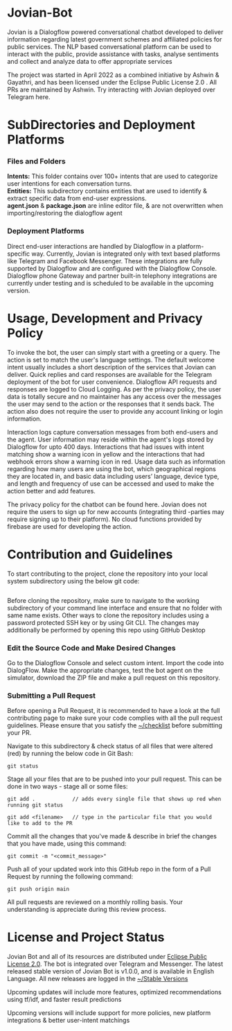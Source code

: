 # Jovian-Bot

Jovian is a Dialogflow powered conversational chatbot developed to deliver information regarding latest government schemes and affiliated policies for public services. The NLP based conversational platform can be used to interact with the public, provide assistance with tasks, analyse sentiments and collect and analyze data to offer appropriate services

The project was started in April 2022 as a combined initiative by Ashwin & Gayathri, and has been licensed under the Eclipse Public License 2.0 . All PRs are maintained by Ashwin. Try interacting with Jovian deployed over Telegram here.

# SubDirectories and Deployment Platforms

### Files and Folders
**Intents:** This folder contains over 100+ intents that are used to categorize user intentions for each conversation turns.
<br>**Entities:** This subdirectory contains entities that are used to identify & extract specific data from end-user expressions.
<br>**agent.json** & **package.json** are inline editor file, & are not overwritten when importing/restoring the dialogflow agent

### Deployment Platforms

Direct end-user interactions are handled by Dialogflow in a platform-specific way. Currently, Jovian is integrated only with text based platforms like Telegram and Facebook  Messenger. These integrations are fully supported by Dialogflow and are configured with the Dialogflow Console. Dialogflow phone Gateway and partner built-in telephony integrations are  currently under testing and is scheduled to be available in the upcoming version.

# Usage, Development and Privacy Policy

To invoke the bot, the  user can simply start with a greeting or a query. The action is set to match the user's language settings. The default welcome intent usually includes a short description of the services that Jovian can deliver. Quick replies and card responses are available for the Telegram deployment of the bot for user convenience. Dialogflow API requests and responses are logged to Cloud Logging. As per the privacy policy, the user data is totally secure and no maintainer has any access over the messages the user may send to the action or the responses that it sends back. The action also does not require the user to provide any account linking or login information.

Interaction logs capture conversation messages from both end-users and the agent. User information may reside within the agent's logs stored by Dialogflow for upto 400 days. Interactions that had issues with intent matching show a warning icon in yellow and the interactions that had webhook errors show a warning icon in red. Usage data such as information regarding how many users are using the bot, which geographical regions they are located in, and basic data including users’ language, device type, and length and frequency of use can be accessed and used to make the action better and add features. 

The privacy policy for the chatbot can be found here. Jovian does not require the users to sign up for new accounts (integrating third -parties may require signing up to their platform). No cloud functions provided by firebase are used for developing the action.

# Contribution and Guidelines

To start contributing to the project, clone the repository into your local system subdirectory using the below git code:
```

```
Before cloning the repository, make sure to navigate to the working subdirectory of your command line interface and ensure that no folder with same name exists. Other ways to clone the repository includes using a password protected SSH key or by using Git CLI. The changes may additionally be performed by opening this repo using GitHub Desktop

### Edit the Source Code and Make Desired Changes

Go to the Dialogflow Console and select custom intent. Import the code into DialogFlow. Make the appropriate changes, test the bot agent on the simulator, download the ZIP file and make a pull request on this repository.

### Submitting a Pull Request
Before opening a Pull Request, it is recommended to have a look at the full contributing page to make sure your code complies with all the pull request guidelines. Please ensure that you satisfy the [~/checklist]() before submitting your PR.

Navigate to this subdirectory & check status of all files that were altered (red) by running the below code in Git Bash:
```
git status
```
Stage all your files that are to be pushed into your pull request. This can be done in two ways - stage all or some files:
```
git add .            // adds every single file that shows up red when running git status
```
```
git add <filename>   // type in the particular file that you would like to add to the PR
```

Commit all the changes that you've made & describe in brief the changes that you have made, using this command:
```
git commit -m "<commit_message>"
```
Push all of your updated work into this GitHub repo in the form of a Pull Request by running the following command:
```
git push origin main
```
All pull requests are reviewed on a monthly rolling basis. Your understanding is appreciate during this review process.

# License and Project Status
Jovian Bot and all of its resources are distributed under [Eclipse Public License 2.0](). The bot is integrated over Telegram and Messenger. The latest released stable version of Jovian Bot is v1.0.0, and is available in English Language. All new releases are logged in the [~/Stable Versions]()

Upcoming updates will include more features, optimized recommendations using tf/idf, and faster result predictions

Upcoming versions will include support for more policies, new platform integrations & better user-intent matchings
